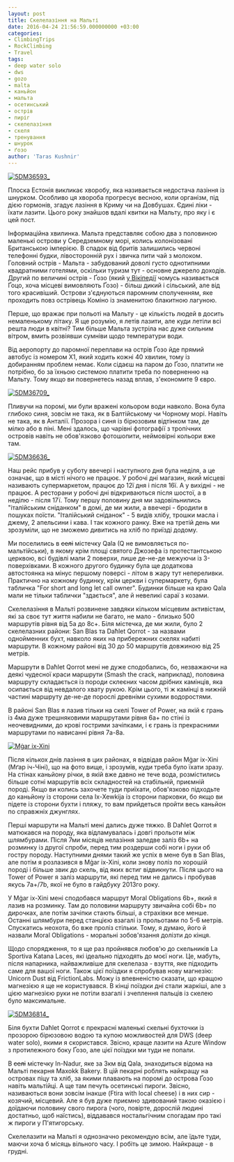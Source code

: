 ```yaml
---
layout: post
title: Скелелазіння на Мальті
date: 2016-04-24 21:56:59.000000000 +03:00
categories:
- ClimbingTrips
- RockClimbing
- Travel
tags:
- deep water solo
- dws
- gozo
- malta
- каньйон
- мальта
- осетинський
- острів
- пиріг
- скелелазіння
- скеля
- тренування
- шнурок
- ґозо
author: 'Taras Kushnir'
---
```


<a data-flickr-embed="true"  href="https://www.flickr.com/photos/ribtoks/25993706493/in/album-72157665166193934/" title="5DM36593_"><img src="https://farm2.staticflickr.com/1664/25993706493_295ee31cdb_z.jpg" alt="5DM36593_"></a>

Плоска Естонія викликає хворобу, яка називається недостача лазіння із шнурком. Особливо ця хвороба прогресує весною, коли організм, під дією гормонів, згадує лазіння в Криму чи на Довбушах. Єдині ліки - їхати лазити. Цього року знайшов вдалі квитки на Мальту, про яку і є цей пост.

<!--more-->

Інформаційна хвилинка. Мальта представляє собою два з половиною маленькі острови у Середземному морі, колись колонізовані Британською імперією. В спадок від бритів залишились червоні телефонні будки, лівосторонній рух і звичка пити чай з молоком. Головний острів - Мальта - забудований доволі густо однотипними квадратними готелями, оскільки туризм тут - основне джерело доходів. Другий по величині острів - Ґозо (який [у Вікіпедії](https://uk.wikipedia.org/wiki/%D0%93%D0%BE%D1%86%D0%BE) чомусь називається Ґоцо, хоча місцеві вимовляють Ґозо) - більш дикий і сільський, але від того красивіший. Острови з'єднуються паромним сполученням, яке проходить повз острівець Коміно із знаменитою блакитною лагуною.

Перше, що вражає при польоті на Мальту - це кількість людей в досить немаленькому літаку. Я ще розумію, я летів лазити, але куди летіли всі решта люди в квітні? Тим більше Мальта зустріла нас дуже сильним вітром, вмить розвіявши сумніви щодо температури води.

Від аеропорту до паромної переплави на острів Ґозо йде прямий автобус із номером X1, який ходить кожні 40 хвилин, тому із добиранням проблем немає. Коли сідаєш на паром до Ґозо, платити не потрібно, бо за їхньою системою платити треба по поверненню на Мальту. Тому якщо ви повернетесь назад вплав, з'економите 9 євро.

<a data-flickr-embed="true"  href="https://www.flickr.com/photos/ribtoks/26570690396/in/album-72157665166193934/" title="5DM36709_"><img src="https://farm2.staticflickr.com/1706/26570690396_4b9b76a3d8_z.jpg" alt="5DM36709_"></a>

Пливучи на поромі, ми були вражені кольором води навколо. Вона була глибоко синя, зовсім не така, як в Балтійському чи Чорному морі. Навіть не така, як в Анталії. Прозора і синя із бірюзовим відтінком там, де мілко або в піні. Мені здалось, що чарівні фотографії з тропічних островів навіть не обов'язково фотошопити, неймовірні кольори вже там.

<a data-flickr-embed="true"  href="https://www.flickr.com/photos/ribtoks/25993720643/in/album-72157665166193934/" title="5DM36636_"><img src="https://farm2.staticflickr.com/1523/25993720643_1f812cfb09_b.jpg" alt="5DM36636_"></a>

Наш рейс прибув у суботу ввечері і наступного дня була неділя, а це означає, що в місті нічого не працює. У робочі дні магазин, який місцеві називають супермаркетом, працює до 12ї дня і після 16ї. А у вихідні - не працює. А ресторани у робочі дні відкриваються після шостої, а в неділю - після 17ї. Тому першу половину дня ми задовільнились "італійським сніданком" в домі, де ми жили, а ввечері - бродили в пошуках поїсти. "Італійський сніданок" - 5 видів хлібу, трошки масла і джему, 2 апельсини і кава. І так кожного ранку. Вже на третій день ми зрозуміли, що не зможемо дивитись на хліб по приїзді додому.

Ми поселились в <del>селі</del> містечку Qala (Q не вимовляється по-мальтійськи), в якому крім площі святого Джозефа із протестантською церквою, всі будівлі мали 2 поверхи, лише де-не-де межуючи із 3-поверхівками. В кожного другого будинку була ще додаткова автостоянка на мінус першому поверсі - літом в жару тут непереливки. Практично на кожному будинку, крім церкви і супермаркету, була табличка "For short and long let call owner". Будинки більше на краю Qala мали не тільки таблички "здається", але й невеликі сараї з козами.

Скелелазіння в Мальті розвинене завдяки кільком місцевим активістам, які за своє тут життя набили не багато, не мало - близько 500 маршрутів рівня від 5a до 8c+. Біля містечка, де ми жили, було 2 скелелазних райони: San Blas та Daħlet Qorrot - за назвами однойменних бухт, навколо яких на прибережних скелях набиті маршрути. В кожному районі від 30 до 50 маршрутів довжиною від 25 метрів.

Маршрути в Daħlet Qorrot мені не дуже сподобались, бо, незважаючи на деякі чудесної краси маршрути (Smash the crack, наприклад), половина маршруту складається із породи склеєних часом дрібних камінців, яка осипається від невдалого хвату рукою. Крім цього, ті ж камінці в нижній частині маршруту де-не-де порослі древніми сухими водоростями.

В районі San Blas я лазив тільки на скелі Tower of Power, на якій є грань із 4ма дуже трешняковими маршрутами рівня 6a+ по стіні із неочевидними, до крові гострими зачіпками, і є грань із прекрасними маршрутами по нависанні рівня 7a-8a.

<a data-flickr-embed="true"  href="https://www.flickr.com/photos/ribtoks/25993777523/in/album-72157665166193934/" title="Mġar ix-Xini"><img src="https://farm2.staticflickr.com/1451/25993777523_02497e25d7_b.jpg" alt="Mġar ix-Xini"></a>

Після кількох днів лазіння в цих районах, я відвідав район Mġar ix-Xini (Мґар іч-Чіні), що на фото вище, і зрозумів, куди треба було їхати зразу. На стінах каньйону річки, в якій вже давно не тече вода, розмістились більше сотні маршрутів всіх складностей на стабільній, приємній породі. Якщо ви колись захочете туди приїхати, обов'язково підходьте до каньйону із сторони села Ix-Xewkija із сторони парковки, бо якщо ви підете із сторони бухти і пляжу, то вам прийдеться пройти весь каньйон по справжніх джунглях.

Перші маршрути на Мальті мені дались дуже тяжко. В Daħlet Qorrot я матюкався на породу, яка відламувалась і довгі прольоти між шлямбурами. Після 7ми місяців нелазіння заледве заліз 6b+ на розминку із другої спроби, перед тим роздерши собі ноги і руки об гостру породу. Наступними днями такий же успіх в мене був в San Blas, але потім я розлазився в Mġar ix-Xini, коли знову поліз по хорошій породі і більше звик до скель, від яких встиг відвикнути. Після цього на Tower of Power я заліз маршрути, які перед тим не дались і пробував якусь 7a+/7b, якої не було в гайдбуку 2013го року.

У Mġar ix-Xini мені сподобався маршрут Moral Obligations 6b+, який я лазив на розминку. Там до половини маршруту звичайна собі 6b+ по дирочках, але потім зачіпки стають більші, а страхівки все менше. Останні шлямбури перед станцією взагалі із прольотами по 5-6 метрів. Спускатись неохота, бо вже проліз стільки. Тому, я думаю, його й назвали Moral Obligations - моральні зобов'язання долізти до кінця.

Щодо спорядження, то я ще раз пройнявся любов'ю до скельників La Sportiva Katana Laces, які ідеально підходять до моєї ноги. Це, мабуть, після напарника, найважливіше для скелелаза - взуття, яке підходить саме для вашої ноги. Також цієї поїздки я спробував нову магнезію: Unicorn Dust від FrictionLabs. Можу із впевненістю сказати, що кращою магнезією я ще не користувався. В кінці поїздки дні стали жаркіші, але з цією магнезією руки не потіли взагалі і зчеплення пальців із скелею було максимальне.

<a data-flickr-embed="true"  href="https://www.flickr.com/photos/ribtoks/26596788285/in/album-72157665166193934/" title="5DM36814_"><img src="https://farm2.staticflickr.com/1664/26596788285_70138413c5_b.jpg" alt="5DM36814_"></a>

Біля бухти Daħlet Qorrot є прекрасні маленькі скельні бухточки із прозорою бірюзовою водою та купою можливостей для DWS (deep water solo), якими я скористався. Звісно, краще лазити на Azure Window з протилежного боку Ґозо, але цієї поїздки ми туди не попали.

В <del>селі</del> містечку In-Nadur, яке за 3км від Qala, знаходиться відома на Мальті пекарня Maxokk Bakery. В цій пекарні роблять найкращу на островах піцу та хліб, за якими плавають на поромі до острова Ґозо навіть мальтійці. А ще там печуть осетинські пироги. Звісно, називаються вони зовсім інакше (Ftira with local cheese) і в них сир - козячий, місцевий. Але я був дуже приємно здивований такою оказією і доїдаючи половину свого пирога (чого, повірте, дорослій людині достатньо, щоб наїстись), віддавався ностальгічним спогадам про такі ж пироги у П'ятигорську.

Скелелазити на Мальті я однозначно рекомендую всім, але їдьте туди, маючи хоча б місяць вільного часу. І робіть це зимою. Найкраще - в грудні.

<script src="//embedr.flickr.com/assets/client-code.js" async="" charset="utf-8"></script>
